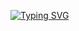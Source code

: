 [![Typing SVG](https://readme-typing-svg.herokuapp.com?font=&size=30&letterSpacing=.2rem&duration=10000&pause=1000&color=F7EAE5&multiline=true&width=435&lines=Hi%2C+I'm+Samet)](https://git.io/typing-svg)
